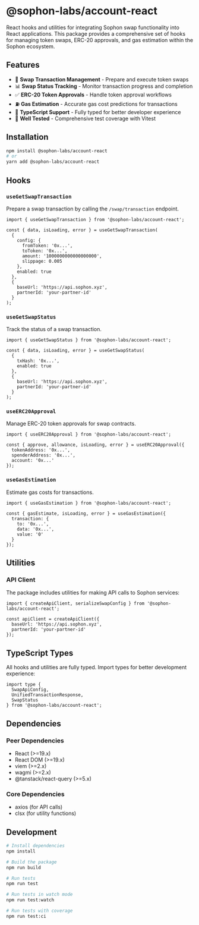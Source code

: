 # @sophon-labs/account-react

React hooks and utilities for integrating Sophon swap functionality into React applications. This package provides a comprehensive set of hooks for managing token swaps, ERC-20 approvals, and gas estimation within the Sophon ecosystem.

## Features

- 🔄 **Swap Transaction Management** - Prepare and execute token swaps
- 📊 **Swap Status Tracking** - Monitor transaction progress and completion
- ✅ **ERC-20 Token Approvals** - Handle token approval workflows
- ⛽ **Gas Estimation** - Accurate gas cost predictions for transactions
- 🔧 **TypeScript Support** - Fully typed for better developer experience
- 🧪 **Well Tested** - Comprehensive test coverage with Vitest

## Installation

```bash
npm install @sophon-labs/account-react
# or
yarn add @sophon-labs/account-react
```

## Hooks

### `useGetSwapTransaction`

Prepare a swap transaction by calling the `/swap/transaction` endpoint.

```tsx
import { useGetSwapTransaction } from '@sophon-labs/account-react';

const { data, isLoading, error } = useGetSwapTransaction(
  {
    config: {
      fromToken: '0x...',
      toToken: '0x...',
      amount: '1000000000000000000',
      slippage: 0.005
    },
    enabled: true
  },
  {
    baseUrl: 'https://api.sophon.xyz',
    partnerId: 'your-partner-id'
  }
);
```

### `useGetSwapStatus`

Track the status of a swap transaction.

```tsx
import { useGetSwapStatus } from '@sophon-labs/account-react';

const { data, isLoading, error } = useGetSwapStatus(
  {
    txHash: '0x...',
    enabled: true
  },
  {
    baseUrl: 'https://api.sophon.xyz',
    partnerId: 'your-partner-id'
  }
);
```

### `useERC20Approval`

Manage ERC-20 token approvals for swap contracts.

```tsx
import { useERC20Approval } from '@sophon-labs/account-react';

const { approve, allowance, isLoading, error } = useERC20Approval({
  tokenAddress: '0x...',
  spenderAddress: '0x...',
  account: '0x...'
});
```

### `useGasEstimation`

Estimate gas costs for transactions.

```tsx
import { useGasEstimation } from '@sophon-labs/account-react';

const { gasEstimate, isLoading, error } = useGasEstimation({
  transaction: {
    to: '0x...',
    data: '0x...',
    value: '0'
  }
});
```

## Utilities

### API Client

The package includes utilities for making API calls to Sophon services:

```tsx
import { createApiClient, serializeSwapConfig } from '@sophon-labs/account-react';

const apiClient = createApiClient({
  baseUrl: 'https://api.sophon.xyz',
  partnerId: 'your-partner-id'
});
```

## TypeScript Types

All hooks and utilities are fully typed. Import types for better development experience:

```tsx
import type { 
  SwapApiConfig,
  UnifiedTransactionResponse,
  SwapStatus 
} from '@sophon-labs/account-react';
```

## Dependencies

### Peer Dependencies
- React (>=19.x)
- React DOM (>=19.x)  
- viem (>=2.x)
- wagmi (>=2.x)
- @tanstack/react-query (>=5.x)

### Core Dependencies
- axios (for API calls)
- clsx (for utility functions)

## Development

```bash
# Install dependencies
npm install

# Build the package
npm run build

# Run tests
npm run test

# Run tests in watch mode
npm run test:watch

# Run tests with coverage
npm run test:ci
```
